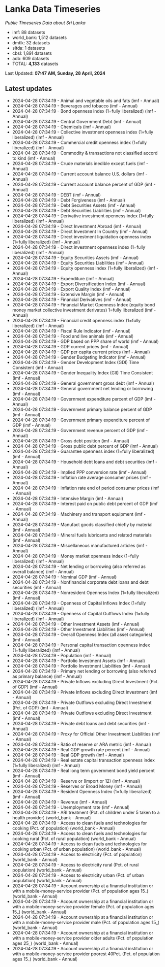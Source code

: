 # Lanka Data Timeseries
*Public Timeseries Data about Sri Lanka*

* imf: 88 datasets
* world_bank: 1,512 datasets
* dmtlk: 32 datasets
* sltda: 1 datasets
* cbsl: 1,891 datasets
* adb: 609 datasets
* TOTAL: **4,133** datasets

Last Updated: **07:47 AM, Sunday, 28 April, 2024**

## Latest updates

* 2024-04-28 07:34:19 - Animal and vegetable oils and fats (imf - Annual)
* 2024-04-28 07:34:19 - Beverages and tobacco (imf - Annual)
* 2024-04-28 07:34:19 - Bond openness index (1=fully liberalized) (imf - Annual)
* 2024-04-28 07:34:19 - Central Government Debt (imf - Annual)
* 2024-04-28 07:34:19 - Chemicals (imf - Annual)
* 2024-04-28 07:34:19 - Collective investment openness index (1=fully liberalized) (imf - Annual)
* 2024-04-28 07:34:19 - Commercial credit openness index (1=fully liberalized) (imf - Annual)
* 2024-04-28 07:34:19 - Commodity & transactions not classified accord to kind (imf - Annual)
* 2024-04-28 07:34:19 - Crude materials inedible except fuels (imf - Annual)
* 2024-04-28 07:34:19 - Current account balance U.S. dollars (imf - Annual)
* 2024-04-28 07:34:19 - Current account balance percent of GDP (imf - Annual)
* 2024-04-28 07:34:19 - DEBT (imf - Annual)
* 2024-04-28 07:34:19 - Debt Forgiveness (imf - Annual)
* 2024-04-28 07:34:19 - Debt Securities Assets (imf - Annual)
* 2024-04-28 07:34:19 - Debt Securities Liabilities (imf - Annual)
* 2024-04-28 07:34:19 - Derivative investment openness index (1=fully liberalized) (imf - Annual)
* 2024-04-28 07:34:19 - Direct Investment Abroad (imf - Annual)
* 2024-04-28 07:34:19 - Direct Investment In Country (imf - Annual)
* 2024-04-28 07:34:19 - Direct investment liquidation openness index (1=fully liberalized) (imf - Annual)
* 2024-04-28 07:34:19 - Direct investment openness index (1=fully liberalized) (imf - Annual)
* 2024-04-28 07:34:19 - Equity Securities Assets (imf - Annual)
* 2024-04-28 07:34:19 - Equity Securities Liabilities (imf - Annual)
* 2024-04-28 07:34:19 - Equity openness index (1=fully liberalized) (imf - Annual)
* 2024-04-28 07:34:19 - Expenditure (imf - Annual)
* 2024-04-28 07:34:19 - Export Diversification Index (imf - Annual)
* 2024-04-28 07:34:19 - Export Quality Index (imf - Annual)
* 2024-04-28 07:34:19 - Extensive Margin (imf - Annual)
* 2024-04-28 07:34:19 - Financial Derivatives (imf - Annual)
* 2024-04-28 07:34:19 - Financial Market Openness Index (equity bond money market collective investment derivates) 1=fully liberalized (imf - Annual)
* 2024-04-28 07:34:19 - Financial credit openness index (1=fully liberalized) (imf - Annual)
* 2024-04-28 07:34:19 - Fiscal Rule Indicator (imf - Annual)
* 2024-04-28 07:34:19 - Food and live animals (imf - Annual)
* 2024-04-28 07:34:19 - GDP based on PPP share of world (imf - Annual)
* 2024-04-28 07:34:19 - GDP current prices (imf - Annual)
* 2024-04-28 07:34:19 - GDP per capita current prices (imf - Annual)
* 2024-04-28 07:34:19 - Gender Budgeting Indicator (imf - Annual)
* 2024-04-28 07:34:19 - Gender Development Index (GDI) Time Consistent (imf - Annual)
* 2024-04-28 07:34:19 - Gender Inequality Index (GII) Time Consistent (imf - Annual)
* 2024-04-28 07:34:19 - General government gross debt (imf - Annual)
* 2024-04-28 07:34:19 - General government net lending or borrowing (imf - Annual)
* 2024-04-28 07:34:19 - Government expenditure percent of GDP (imf - Annual)
* 2024-04-28 07:34:19 - Government primary balance percent of GDP (imf - Annual)
* 2024-04-28 07:34:19 - Government primary expenditure percent of GDP (imf - Annual)
* 2024-04-28 07:34:19 - Government revenue percent of GDP (imf - Annual)
* 2024-04-28 07:34:19 - Gross debt position (imf - Annual)
* 2024-04-28 07:34:19 - Gross public debt percent of GDP (imf - Annual)
* 2024-04-28 07:34:19 - Guarantee openness index (1=fully liberalized) (imf - Annual)
* 2024-04-28 07:34:19 - Household debt loans and debt securities (imf - Annual)
* 2024-04-28 07:34:19 - Implied PPP conversion rate (imf - Annual)
* 2024-04-28 07:34:19 - Inflation rate average consumer prices (imf - Annual)
* 2024-04-28 07:34:19 - Inflation rate end of period consumer prices (imf - Annual)
* 2024-04-28 07:34:19 - Intensive Margin (imf - Annual)
* 2024-04-28 07:34:19 - Interest paid on public debt percent of GDP (imf - Annual)
* 2024-04-28 07:34:19 - Machinery and transport equipment (imf - Annual)
* 2024-04-28 07:34:19 - Manufact goods classified chiefly by material (imf - Annual)
* 2024-04-28 07:34:19 - Mineral fuels lubricants and related materials (imf - Annual)
* 2024-04-28 07:34:19 - Miscellaneous manufactured articles (imf - Annual)
* 2024-04-28 07:34:19 - Money market openness index (1=fully liberalized) (imf - Annual)
* 2024-04-28 07:34:19 - Net lending or borrowing (also referred as overall balance) (imf - Annual)
* 2024-04-28 07:34:19 - Nominal GDP (imf - Annual)
* 2024-04-28 07:34:19 - Nonfinancial corporate debt loans and debt securities (imf - Annual)
* 2024-04-28 07:34:19 - Nonresident Openness Index (1=fully liberalized) (imf - Annual)
* 2024-04-28 07:34:19 - Openness of Capital Inflows Index (1=fully liberalized) (imf - Annual)
* 2024-04-28 07:34:19 - Openness of Capital Outflows Index (1=fully liberalized) (imf - Annual)
* 2024-04-28 07:34:19 - Other Investment Assets (imf - Annual)
* 2024-04-28 07:34:19 - Other Investment Liabilities (imf - Annual)
* 2024-04-28 07:34:19 - Overall Openness Index (all asset categories) (imf - Annual)
* 2024-04-28 07:34:19 - Personal capital transaction openness index (1=fully liberalized) (imf - Annual)
* 2024-04-28 07:34:19 - Population (imf - Annual)
* 2024-04-28 07:34:19 - Portfolio Investment Assets (imf - Annual)
* 2024-04-28 07:34:19 - Portfolio Investment Liabilities (imf - Annual)
* 2024-04-28 07:34:19 - Primary net lending or borrowing (also referred as primary balance) (imf - Annual)
* 2024-04-28 07:34:19 - Private Inflows excluding Direct Investment (Pct. of GDP) (imf - Annual)
* 2024-04-28 07:34:19 - Private Inflows excluding Direct Investment (imf - Annual)
* 2024-04-28 07:34:19 - Private Outflows excluding Direct Investment (Pct. of GDP) (imf - Annual)
* 2024-04-28 07:34:19 - Private Outflows excluding Direct Investment (imf - Annual)
* 2024-04-28 07:34:19 - Private debt loans and debt securities (imf - Annual)
* 2024-04-28 07:34:19 - Proxy for Official Other Investment Liabilities (imf - Annual)
* 2024-04-28 07:34:19 - Ratio of reserve or ARA metric (imf - Annual)
* 2024-04-28 07:34:19 - Real GDP growth rate percent (imf - Annual)
* 2024-04-28 07:34:19 - Real GDP growth (imf - Annual)
* 2024-04-28 07:34:19 - Real estate capital transaction openness index (1=fully liberalized) (imf - Annual)
* 2024-04-28 07:34:19 - Real long term government bond yield percent (imf - Annual)
* 2024-04-28 07:34:19 - Reserve or (Import or 12) (imf - Annual)
* 2024-04-28 07:34:19 - Reserves or Broad Money (imf - Annual)
* 2024-04-28 07:34:19 - Resident Openness Index (1=fully liberalized) (imf - Annual)
* 2024-04-28 07:34:19 - Revenue (imf - Annual)
* 2024-04-28 07:34:19 - Unemployment rate (imf - Annual)
* 2024-04-28 07:34:19 - ARI treatment (Pct. of children under 5 taken to a health provider) (world_bank - Annual)
* 2024-04-28 07:34:19 - Access to clean fuels and technologies for cooking (Pct. of population) (world_bank - Annual)
* 2024-04-28 07:34:19 - Access to clean fuels and technologies for cooking rural (Pct. of rural population) (world_bank - Annual)
* 2024-04-28 07:34:19 - Access to clean fuels and technologies for cooking urban (Pct. of urban population) (world_bank - Annual)
* 2024-04-28 07:34:19 - Access to electricity (Pct. of population) (world_bank - Annual)
* 2024-04-28 07:34:19 - Access to electricity rural (Pct. of rural population) (world_bank - Annual)
* 2024-04-28 07:34:19 - Access to electricity urban (Pct. of urban population) (world_bank - Annual)
* 2024-04-28 07:34:19 - Account ownership at a financial institution or with a mobile-money-service provider (Pct. of population ages 15_) (world_bank - Annual)
* 2024-04-28 07:34:19 - Account ownership at a financial institution or with a mobile-money-service provider female (Pct. of population ages 15_) (world_bank - Annual)
* 2024-04-28 07:34:19 - Account ownership at a financial institution or with a mobile-money-service provider male (Pct. of population ages 15_) (world_bank - Annual)
* 2024-04-28 07:34:19 - Account ownership at a financial institution or with a mobile-money-service provider older adults (Pct. of population ages 25_) (world_bank - Annual)
* 2024-04-28 07:34:19 - Account ownership at a financial institution or with a mobile-money-service provider poorest 40Pct. (Pct. of population ages 15_) (world_bank - Annual)